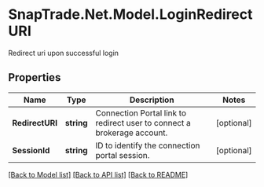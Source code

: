 # SnapTrade.Net.Model.LoginRedirectURI
Redirect uri upon successful login

## Properties

Name | Type | Description | Notes
------------ | ------------- | ------------- | -------------
**RedirectURI** | **string** | Connection Portal link to redirect user to connect a brokerage account. | [optional] 
**SessionId** | **string** | ID to identify the connection portal session. | [optional] 

[[Back to Model list]](../README.md#documentation-for-models) [[Back to API list]](../README.md#documentation-for-api-endpoints) [[Back to README]](../README.md)

